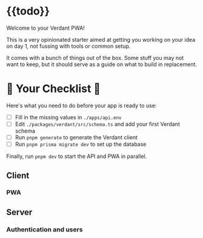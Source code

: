 # {{todo}}

Welcome to your Verdant PWA!

This is a very opinionated starter aimed at getting you working on your idea on day 1, not fussing with tools or common setup.

It comes with a bunch of things out of the box. Some stuff you may not want to keep, but it should serve as a guide on what to build in replacement.

# 👀 Your Checklist 👀

Here's what you need to do before your app is ready to use:

- [ ] Fill in the missing values in `./apps/api.env`
- [ ] Edit `./packages/verdant/src/schema.ts` and add your first Verdant schema
- [ ] Run `pnpm generate` to generate the Verdant client
- [ ] Run `pnpm prisma migrate dev` to set up the database

Finally, run `pnpm dev` to start the API and PWA in parallel.

## Client

### PWA

## Server

### Authentication and users
